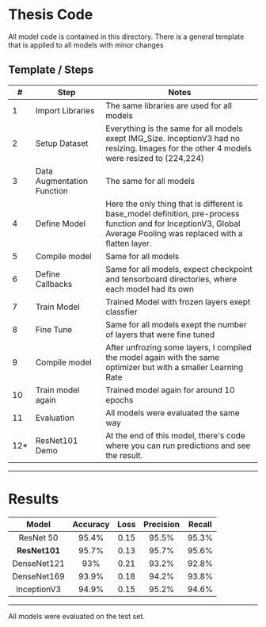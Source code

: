 # Thesis Code

All model code is contained in this directory. There is a general template that is applied to all models with minor changes

## Template / Steps

| # | Step | Notes |
| --- | --- | --- |
| 1 | Import Libraries| The same libraries are used for all models
| 2 |  Setup Dataset| Everything is the same for all models exept IMG_Size. InceptionV3 had no resizing. Images for the other 4 models were resized to (224,224)
| 3 | Data Augmentation Function | The same for all models
| 4 | Define Model | Here the only thing that is different is base_model definition, pre-process function and for InceptionV3, Global Average Pooling was replaced with a flatten layer.
| 5 | Compile model | Same for all models|
| 6 | Define Callbacks | Same for all models, expect checkpoint and tensorboard directories, where each model had its own |
| 7 | Train Model | Trained Model with frozen layers exept classfier |
| 8 |  Fine Tune | Same for all models exept the number of layers that were fine tuned
| 9 | Compile model | After unfrozing some layers, I compiled the model again with the same optimizer but with a smaller Learning Rate
| 10 | Train model again | Trained model again for around 10 epochs
| 11 | Evaluation | All models were evaluated the same way
| 12* | ResNet101 Demo | At the end of this model, there's code where you can run predictions and see the result.

---

# Results
<center>

| **Model** | **Accuracy** | **Loss** | **Precision** | **Recall** |
| :-:       |   :-:        | :-:      | :-:           |   :-:      |
| ResNet 50| 95.4% | 0.15 | 95.5%     | 95.3%  |
| **ResNet101**| 95.7% | 0.13 | 95.7% | 95.6% |
| DenseNet121 | 93% | 0.21 | 93.2% | 92.8% |
| DenseNet169 | 93.9% | 0.18 | 94.2% | 93.8% |
| InceptionV3 | 94.9% | 0.15 | 95.2% | 94.6% |

</center>

---

All models were evaluated on the test set.